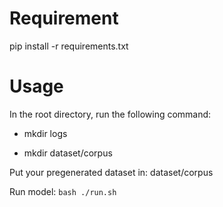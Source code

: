 # Requirement
pip install -r requirements.txt

# Usage
In the root directory, run the following command:

- mkdir logs

- mkdir dataset/corpus

Put your pregenerated dataset in: dataset/corpus

Run model: ```bash ./run.sh```

